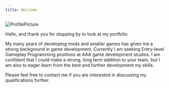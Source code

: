 ```yaml
---
title: Welcome
---
```


![ProfilePicture](/assets/img/profilepic.jpeg)

Hello, and thank you for stopping by to look at my portfolio.

My many years of developing mods and smaller games has given me a strong background in game development. Currently I am seeking Entry-level Gameplay Programming positions at AAA game development studios. I am confident that I could make a strong, long term addition to your team, but I am also to eager learn from the best and further development my skills.

Please feel free to contact me if you are interested in discussing my qualifications further.
